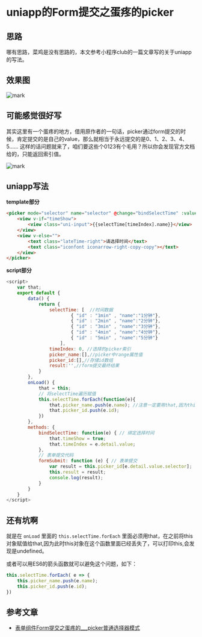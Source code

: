 # uniapp的Form提交之蛋疼的picker

<!--more-->

## 思路

哪有思路，菜鸡是没有思路的，本文参考小程序club的一篇文章写的关于uniapp的写法。

## 效果图

![mark](https://pic.yqqy.top/blog/20171011unipicker.gif "效果图")

## 可能感觉很好写

其实这里有一个蛋疼的地方，借用原作者的一句话，picker通过form提交的时候，肯定提交的是自己的value，那么就相当于永远提交的是0、1、2、3、4、5…… 这样的话问题就来了，咱们要这些个0123有个毛用？所以你会发现官方文档给的，只能返回索引值。

![mark](https://pic.yqqy.top/blog/20200111/XjHmRG5eNOCN.png "参数")

## uniapp写法

**template部分**
```html
<picker mode="selector" name="selector" @change="bindSelectTime" :value="timeIndex" :range="picker_name">
	<view v-if="timeShow">
		<view class="uni-input">{{selectTime[timeIndex].name}}</view>
	</view>
	<view v-else="">
		<text class="lateTime-right">请选择时间</text>
		<text class="iconfont iconarrow-right-copy-copy"></text>
	</view>
</picker>
```

**script部分**
```javascript
<script>
    var that;
	export default {
		data() {
			return {
                selectTime: [  //时间数据
                        { "id" : "1min" , "name":"1分钟"},
                        { "id" : "2min" , "name":"2分钟"},  
                        { "id" : "3min" , "name":"3分钟"},  
                        { "id" : "4min" , "name":"4分钟"},  
                        { "id" : "5min" , "name":"5分钟"}
                    ],
                timeIndex: 0, //选择的picker索引
                picker_name:[],//picker中range属性值
                picker_id:[],//存储id数组
                result:'',//form提交最终结果
			}
		},
        onLoad() {
            that = this;
            // 将selectTime遍历赋值
            this.selectTime.forEach(function(e){
                that.picker_name.push(e.name); //注意一定要用that,因为this对象此时已经没有传不进来了
                that.picker_id.push(e.id);
            })
        },
		methods: {
			bindSelectTime: function(e) { // 绑定选择时间
                that.timeShow = true;
				that.timeIndex = e.detail.value;
			},
            // 表单提交代码
            formSubmit: function (e) { // 表单提交
                var result = this.picker_id[e.detail.value.selector];
                this.result = result;
                console.log(result);
            }
		}
	}
</script>
```

## 还有坑啊

就是在 `onLoad` 里面的  `this.selectTime.forEach` 里面必须用that，在之前将this对象赋值给that,因为此时this对象在这个函数里面已经丢失了，可以打印this,会发现是undefined。

或者可以用ES6的箭头函数就可以避免这个问题，如下：

```javascript
this.selectTime.forEach( e => {
	this.picker_name.push(e.name);
	this.picker_id.push(e.id);
})
```

## 参考文章

* [表单组件Form提交之蛋疼的___picker普通选择器模式](http://www.wxappclub.com/topic/687)
